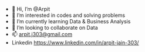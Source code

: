 - 👋 Hi, I’m @Arpit
- 👀 I’m interested in codes and solving problems
- 🌱 I’m currently learning Data & Business Analysis
- 💞️ I’m looking to collaborate on Data
- 📫 arpit.j303@gmail.com
- Linkedin https://www.linkedin.com/in/arpit-jain-303/

<!---
Arpit303/Arpit303 is a ✨ special ✨ repository because its `README.md` (this file) appears on your GitHub profile.
You can click the Preview link to take a look at your changes.
--->
